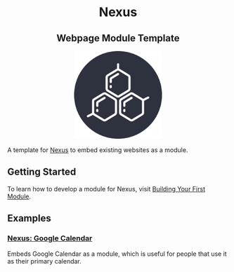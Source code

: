 <h1 align="center">Nexus</h1>
<h2 align="center">Webpage Module Template</h2>

<p align="center">
	<img src="./repo-assets/256x256.png" alt="Nexus Logo" width="200" />
</p>

A template for [Nexus](https://github.com/aarontburn/nexus-core) to embed existing websites as a module.

## Getting Started
To learn how to develop a module for Nexus, visit [Building Your First Module](https://github.com/aarontburn/nexus-core/blob/main/docs/getting_started/tutorial/BuildingYourFirstModule.md).

## Examples

### [Nexus: Google Calendar](https://github.com/aarontburn/nexus-google-calendar)
Embeds Google Calendar as a module, which is useful for people that use it as their primary calendar.